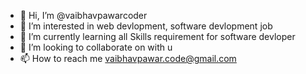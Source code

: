 - 👋 Hi, I’m @vaibhavpawarcoder
- 👀 I’m interested in web devlopment, software devlopment job
- 🌱 I’m currently learning all Skills requirement for software devloper
- 💞️ I’m looking to collaborate on with u
- 📫 How to reach me vaibhavpawar.code@gmail.com

<!---
vaibhavpawarcoder/vaibhavpawarcoder is a ✨ special ✨ repository because its `README.md` (this file) appears on your GitHub profile.
You can click the Preview link to take a look at your changes.
--->
